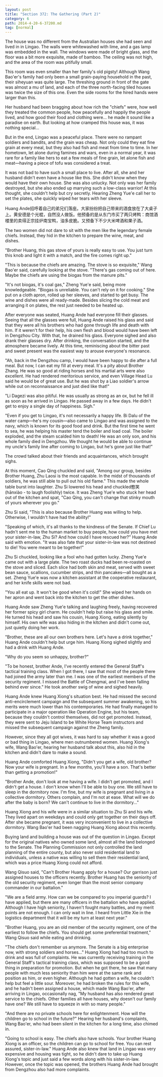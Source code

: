 ```yaml
---
layout: post
title: "Section 372: The Gathering (Part 2)"
category: 6
path: 2014-4-20-6-37200.md
tag: [normal]
---
```


The house was no different from the Australian houses she had seen and lived in in Lingao. The walls were whitewashed with lime, and a gas lamp was embedded in the wall. The windows were made of bright glass, and the floor was a bit more exquisite, made of bamboo. The ceiling was not high, and the area of the room was pitifully small.

This room was even smaller than her family's old pigsty! Although Wang Bao'er's family had only been a small grain-paying household in the past, their siheyuan was quite large. The threshing ground in front of the gate was almost a mu of land, and each of the three north-facing tiled houses was twice the size of this one. Even the side rooms for the hired hands were larger than this.

Her husband had been bragging about how rich the "chiefs" were, how well they treated the common people, how peacefully and happily the people lived, and how good their food and clothing were... he made it sound like a paradise on earth. But looking at how cramped this house was, it was nothing special...

But in the end, Lingao was a peaceful place. There were no rampant soldiers and bandits, and the grain was cheap. Not only could they eat fine grain at every meal, but they also had fish and meat from time to time. In her hometown, let alone during famines and wars, even in a normal year, it was rare for a family like hers to eat a few meals of fine grain, let alone fish and meat—having a piece of tofu was considered a treat.

It was not bad to have such a small place to live. After all, she and her husband didn't even have a house like this. She didn't know when they would have their own house. She was also unlucky. Not only was her family destroyed, but she also ended up marrying such a low-class warrior! At this thought, she couldn't help but cry secretly. Hearing Zheng Yue'e call her to set the plates, she quickly wiped her tears with her sleeve.

Huang Ande招呼着自己的弟兄们落座。大家纷纷把自己带来的酒食放在了大桌子上。黄安德是个光棍，自然没人做饭。他预备的是从东门市买了两只烤鸭：商馆酒楼里的卖得正宗挂炉南宝鸭，油多皮脆。又预备下不少大米啤酒和果子酒。

The two women did not dare to sit with the men like the legendary female chiefs. Instead, they hid in the kitchen to prepare the wine, meat, and dishes.

"Brother Huang, this gas stove of yours is really easy to use. You just turn this knob and light it with a match, and the fire comes right up."

"This is because the chiefs are amazing. The stove is so exquisite," Wang Bao'er said, carefully looking at the stove. "There's gas coming out of here. Maybe the chiefs are using the biogas from the manure pits."

"It's not biogas, it's coal gas," Zheng Yue'e said, being more knowledgeable. "Biogas is unreliable. You can't rely on it for cooking." She put on a cloth apron, rolled up her sleeves, and started to get busy. The wine and dishes were all ready-made. Besides slicing the cold meat and arranging it on plates, the rest just needed to be heated up.

After everyone was seated, Huang Ande had everyone fill their glasses. Seeing that all the glasses were full, Huang Ande raised his glass and said that they were all his brothers who had gone through life and death with him. If it weren't for their help, his own flesh and blood would have been left in Dengzhou City. With that, he drained his glass. Everyone sighed and also drank their glasses dry. After drinking, the conversation started, and the atmosphere became lively. At this time, reminiscing about the bitter past and sweet present was the easiest way to arouse everyone's resonance.

"Ah, back in the Dengzhou camp, I would have been happy to die after a full meal. But now, I can eat my fill at every meal. It's a pity about Brother Zhang. He was so good at riding horses and his martial arts were also excellent. He had rendered meritorious service, and even Village Head Lu said he would be of great use. But he was shot by a Liao soldier's arrow while out on reconnaissance and just died like that!"

"Li Dagezi was also pitiful. He was usually as strong as an ox, but he fell ill as soon as he arrived in Lingao. He passed away in a few days. He didn't get to enjoy a single day of happiness. Sigh."

"Even if you get to Lingao, it's not necessarily a happy life. Bi Dalu of the water camp—he's my cousin—also came to Lingao and was assigned to the navy, which is known for its good food and drink. But the first time he went to sea, he was helping his master tend the boiler and load coal. The boiler exploded, and the steam scalded him to death! He was an only son, and his whole family died in Dengzhou. We thought he would be able to continue my uncle's family line after coming to Lingao, but he's gone just like that!"

The crowd talked about their friends and acquaintances, which brought sighs.

At this moment, Cao Qing chuckled and said, "Among our group, besides Brother Huang, Zhu Laosi is the most capable. In the midst of thousands of soldiers, he was still able to pull out his old flame." This made the whole table burst into laughter. Zhu Si lowered his head and chuckled憨笑 (hānxiào - to laugh foolishly) twice. It was Zheng Yue'e who stuck her head out of the kitchen and spat, "Cao Qing, you can't change that stinky mouth of yours wherever you go."

Zhu Si said, "This is also because Brother Huang was willing to help. Otherwise, I wouldn't have had the ability!"

"Speaking of which, it's all thanks to the kindness of the Senate. If Chief Lu hadn't sent me to the human market to buy people, how could you have met your sister-in-law, Zhu Si? And how could I have rescued her?" Huang Ande said with emotion. "It was also fate that your sister-in-law was not destined to die! You were meant to be together!"

Zhu Si chuckled, looking like a fool who had gotten lucky. Zheng Yue'e came out with a large plate. The two roast ducks had been re-roasted on the stove and sliced. Each slice had both skin and meat, served with sweet bean sauce, scallions, cucumber strips, and thin pancakes—all bought as a set. Zheng Yue'e was now a kitchen assistant at the cooperative restaurant, and her knife skills were not bad.

"You all eat up. It won't be good when it's cold!" She wiped her hands on her apron and went back into the kitchen to get the other dishes.

Huang Ande saw Zheng Yue'e talking and laughing freely, having recovered her former spicy girl charm. He couldn't help but raise his glass and smile. He turned his head and saw his cousin, Huang Xiong, eating silently by himself. His own wife was also hiding in the kitchen and didn't come out, just quietly doing her work.

"Brother, these are all our own brothers here. Let's have a drink together," Huang Ande couldn't help but urge him. Huang Xiong sighed slightly and had a drink with Huang Ande.

"Why do you seem so unhappy, brother?"

"To be honest, brother Ande, I've recently entered the General Staff's tactical training class. When I got there, I saw that most of the people there had joined the army later than me. I was one of the earliest members of the security regiment. I missed the Battle of Chengmai, and I've been falling behind ever since." He took another swig of wine and sighed heavily.

Huang Ande knew Huang Xiong's situation best. He had missed the second anti-encirclement campaign and the subsequent summer awakening, so his merits were much lower than his contemporaries. He had finally managed to participate in a major operation like Operation Engine, but his team, because they couldn't control themselves, did not get promoted. Instead, they were sent to Jeju Island to be White Horse Team instructors and missed the subsequent campaign against the Zheng family.

However, since they all got wives, it was hard to say whether it was a good or bad thing in Lingao, where men outnumbered women. Huang Xiong's wife, Wang Bao'er, hearing her husband talk about this, also hid in the kitchen and didn't dare to make a sound.

Huang Ande comforted Huang Xiong, "Didn't you get a wife, old brother? Now your wife is pregnant. In a few months, you'll have a son. That's better than getting a promotion!"

"Brother Ande, don't look at me having a wife. I didn't get promoted, and I didn't get a house. I don't know when I'll be able to buy one. We still have to sleep in the dormitory now. I'm fine, but my wife is pregnant and living in a collective dormitory. Others complain, and I'm not at ease. What will we do after the baby is born? We can't continue to live in the dormitory..."

Huang Xiong and his wife were in a similar situation to Zhu Si and his wife. They lived apart on weekdays and could only get together on their days off. After she became pregnant, it was very inconvenient to live in a collective dormitory. Wang Bao'er had been nagging Huang Xiong about this recently.

Buying land and building a house was out of the question in Lingao. Except for the original natives who owned some land, almost all the land belonged to the Senate. The Planning Commission not only controlled the land planning of the entire county, but also never sold residential land to individuals, unless a native was willing to sell them their residential land, which was a price Huang Xiong could not afford.

Wang Qisuo said, "Can't Brother Huang apply for a house? Our garrison just assigned houses to the officers recently. Brother Huang has the seniority of the old security regiment, even longer than the most senior company commander in our battalion."

"We are a field army. How can we be compared to you imperial guards? I have applied, but there are many officers in the battalion who have applied. Although I have high seniority, I haven't fought many battles, and my merit points are not enough. I can only wait in line. I heard from Little Xie in the logistics department that it will be my turn at least next year."

"Brother Huang, you are an old member of the security regiment, one of the earliest to follow the chiefs. You should get some preferential treatment," Wang Qisuo said while eating and drinking.

"The chiefs don't remember us anymore. The Senate is a big enterprise now, with strong soldiers and horses..." Huang Xiong had had too much to drink and was full of complaints. He was currently receiving training in the General Staff's tactical training class, which was supposed to be a good thing in preparation for promotion. But when he got there, he saw that many people with much less seniority than him were at the same rank and position as him, or even higher. Although he had gotten a wife, he couldn't help but feel a little sour. Moreover, he had broken the rules for this wife, and he hadn't been assigned a house, which made Wang Bao'er, after arriving in Lingao, occasionally nag, "My husband has also rendered great service to the chiefs. Other families all have houses, why doesn't our family have one? We still have to squeeze in with so many people."

"And there are no private schools here for enlightenment. How will the children go to school in the future?" Hearing her husband's complaints, Wang Bao'er, who had been silent in the kitchen for a long time, also chimed in.

"Going to school is easy. The chiefs also have schools. Your brother Huang Xiong is an officer, so the children can go to school for free. You can rest assured, sister-in-law." Huang Ande also knew that land in Lingao was very expensive and housing was tight, so he didn't dare to take up Huang Xiong's topic and just said a few words along with his sister-in-law. However, once the topic was opened, the brothers Huang Ande had brought from Dengzhou also had more complaints.